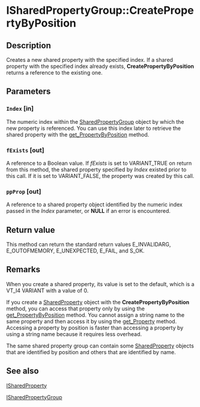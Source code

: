 # ISharedPropertyGroup::CreatePropertyByPosition

## Description

Creates a new shared property with the specified index. If a shared property with the specified index already exists, **CreatePropertyByPosition** returns a reference to the existing one.

## Parameters

### `Index` [in]

The numeric index within the [SharedPropertyGroup](https://learn.microsoft.com/windows/desktop/cossdk/sharedpropertygroup) object by which the new property is referenced. You can use this index later to retrieve the shared property with the [get_PropertyByPosition](https://learn.microsoft.com/windows/desktop/api/comsvcs/nf-comsvcs-isharedpropertygroup-get_propertybyposition) method.

### `fExists` [out]

A reference to a Boolean value. If *fExists* is set to VARIANT_TRUE on return from this method, the shared property specified by *Index* existed prior to this call. If it is set to VARIANT_FALSE, the property was created by this call.

### `ppProp` [out]

A reference to a shared property object identified by the numeric index passed in the *Index* parameter, or **NULL** if an error is encountered.

## Return value

This method can return the standard return values E_INVALIDARG, E_OUTOFMEMORY, E_UNEXPECTED, E_FAIL, and S_OK.

## Remarks

When you create a shared property, its value is set to the default, which is a VT_I4 VARIANT with a value of 0.

If you create a [SharedProperty](https://learn.microsoft.com/windows/desktop/cossdk/sharedproperty) object with the **CreatePropertyByPosition** method, you can access that property only by using the [get_PropertyByPosition](https://learn.microsoft.com/windows/desktop/api/comsvcs/nf-comsvcs-isharedpropertygroup-get_propertybyposition) method. You cannot assign a string name to the same property and then access it by using the [get_Property](https://learn.microsoft.com/windows/desktop/api/comsvcs/nf-comsvcs-isharedpropertygroup-get_property) method. Accessing a property by position is faster than accessing a property by using a string name because it requires less overhead.

The same shared property group can contain some [SharedProperty](https://learn.microsoft.com/windows/desktop/cossdk/sharedproperty) objects that are identified by position and others that are identified by name.

## See also

[ISharedProperty](https://learn.microsoft.com/windows/desktop/api/comsvcs/nn-comsvcs-isharedproperty)

[ISharedPropertyGroup](https://learn.microsoft.com/windows/desktop/api/comsvcs/nn-comsvcs-isharedpropertygroup)